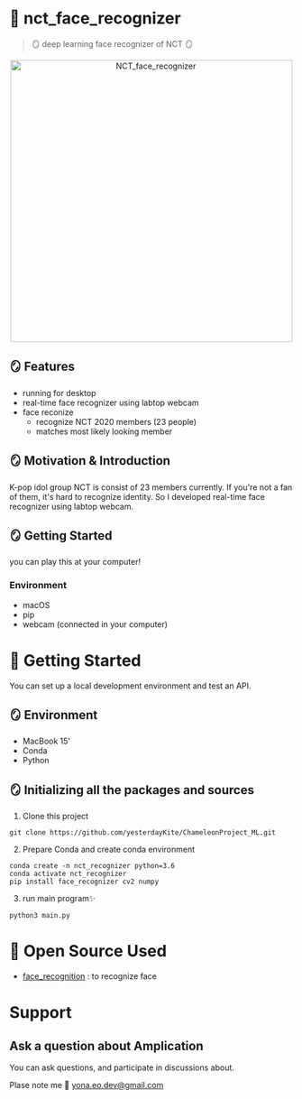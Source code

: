 # 🕺 nct_face_recognizer
> 🪞 deep learning face recognizer of NCT 🪞

<p align="center">
  <img src="https://user-images.githubusercontent.com/45073412/140693775-792369b7-d104-4e98-a3f3-c0c3488f53fd.gif" height="500" alt="NCT_face_recognizer">
</p>


## 🪞 Features
- running for desktop
- real-time face recognizer using labtop webcam
- face reconize
  - recognize NCT 2020 members (23 people)
  - matches most likely looking member

## 🪞 Motivation & Introduction
K-pop idol group NCT is consist of 23 members currently.
If you're not a fan of them, it's hard to recognize identity. 
So I developed real-time face recognizer using labtop webcam.

## 🪞 Getting Started 
you can play this at your computer! 

### Environment
- macOS
- pip
- webcam (connected in your computer)


# 🕺 Getting Started

You can set up a local development environment and test an API.

## 🪞 Environment

- MacBook 15'
- Conda 
- Python

## 🪞 Initializing all the packages and sources


1. Clone this project
```
git clone https://github.com/yesterdayKite/ChameleonProject_ML.git
```

2. Prepare Conda and create conda environment
```
conda create -n nct_recognizer python=3.6
conda activate nct_recognizer
pip install face_recognizer cv2 numpy
```

3. run main program✨ 
```
python3 main.py
```



# 🕺 Open Source Used
- [face_recognition](https://github.com/ageitgey/face_recognition) : to recognize face



# Support

## Ask a question about Amplication

You can ask questions, and participate in discussions about.

Plase note me 📧 [yona.eo.dev@gmail.com](yona.eo.dev@gmail.com)


